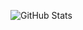 ![GitHub Stats](https://github-readme-stats.vercel.app/api?username=luizeduardoraposo&theme=vue&show_icons=true&hide_border=true&count_private=true)